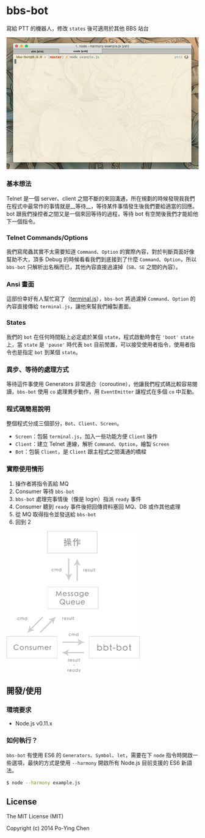 bbs-bot
=======

寫給 PTT 的機器人，修改 `states` 後可適用於其他 BBS 站台

![demo](./demo.gif)

### 基本想法

Telnet 是一個 server、client 之間不斷的來回溝通，所在規劃的時候發現我我們在程式中最常作的事情就是__等待__，等待某件事情發生後我們要給適當的回應。bot 跟我們操控者之間又是一個來回等待的過程，等待 bot 有空閒後我們才能給他下一個指令。

### Telnet Commands/Options

我們寫爬蟲其實不太需要知道 `Command`、`Option` 的實際內容，對於判斷頁面好像幫助不大，頂多 Debug 的時候看看我們到底接到了什麼 `Command`、`Option`，所以 `bbs-bot` 只解析出名稱而已，其他內容直接過濾掉（`SB`、`SE` 之間的內容）。

### Ansi 畫面

這部份幸好有人幫忙寫了（[terminal.js](https://github.com/Gottox/terminal.js)），`bbs-bot` 將過濾掉 `Command`、`Option` 的內容直接傳給 `terminal.js`，讓他來幫我們繪製畫面。

### States

我們的 `bot` 在任何時間點上必定處於某個 `state`，程式啟動時會在 `'boot'` `state` 上，當 `state` 是 `'pause'` 時代表 `bot` 目前閒置，可以接受使用者指令，使用者指令也是指定 `bot` 到某個 `state`。

### 異步、等待的處理方式

等待這件事使用 Generators 非常適合（coroutine），他讓我們程式碼比較容易閱讀，`bbs-bot` 使用 `co` 處理異步動作，用 `EventEmitter` 讓程式在多個 `co` 中互動。

### 程式碼簡易說明

整個程式分成三個部分，`Bot`、`Client`、`Screen`。

* `Screen`：包裝 `terminal.js`，加入一些功能方便 `Client` 操作
* `Client`：建立 Telnet 連線，解析 `Command`、`Option`，繪製 `Screen`
* `Bot`：包裝 `Client`，是 `Client` 跟主程式之間溝通的橋樑

### 實際使用情形

1. 操作者將指令丟給 MQ
2. Consumer 等待 `bbs-bot`
3. `bbs-bot` 處理完事情後（像是 login）指派 `ready` 事件
4. Consumer 聽到 `ready` 事件後把回傳資料塞回 MQ、DB 或作其他處理
5. 從 MQ 取得指令並發送給 `bbs-bot`
6. 回到 2

![design](./design.png)

## 開發/使用

### 環境要求

* Node.js v0.11.x

### 如何執行？

`bbs-bot` 有使用 ES6 的 `Generators`、`Symbol`、`let`，需要在下 `node` 指令時開啟一些選項，最快的方式是使用 `--harmony` 開啟所有 Node.js 目前支援的 ES6 新語法。

```bash
$ node --harmony example.js
```

## License

The MIT License (MIT)

Copyright (c) 2014 Po-Ying Chen
